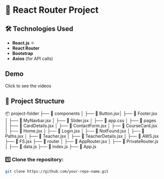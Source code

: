 # 📌 React Router Project

## 🛠️ Technologies Used
- **React.js** ⚛
- **React Router** 
- **Bootstrap** 
- **Axios** (for API calls)
  
## Demo
Click to see the videos



## 📂 Project Structure
📦 project-folder 
├── 📁 components │ 
                  ├── 📝 Button.jsx│ 
                  ├── 📝 Footer.jsx │ 
                  ├── 📝 MyNavbar.jsx │ 
                  ├── 📝 Slider.jsx │ 
                  ├── 📝 app.css │ 
├── 📁 pages │ 
             ├── 📄 CardDetails.jsx │ 
             ├── 📄 ContactForm.jsx │ 
             ├── 📄 CourseCard.jsx │ 
             ├── 📄 Home.jsx │ 
             ├── 📄 Login.jsx │
             ├── 📄 NotFound.jsx │ 
             ├── 📄 Paths.jsx │ 
             ├── 📄 Teacher.jsx │ 
             ├── 📄 TeacherDetails.jsx │ 
             ├── 📄 AWS.jsx
             ├── 📄 FS.jsx
├── 📁 router │ 
             ├── 📄 AppRouter.jsx │ 
             ├── 📄 PrivateRouter.js │ 
├── 📄 data.js 
├── 📄 index.js 
├── 📄 App.js


### 1️⃣ Clone the repository:
```sh
git clone https://github.com/your-repo-name.git

